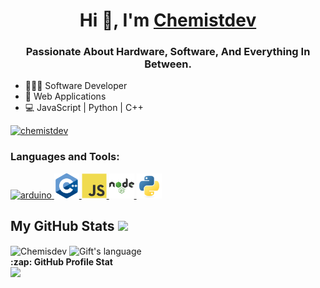 <h1 align="center">Hi 👋, I'm <a href="https://antonioarjona.dev" target="blank">
Chemistdev</a></h1>
<h3 align="center">Passionate About Hardware, Software, And Everything In Between.</h3>

- 👨🏼‍💻 Software Developer  
- 💚 Web Applications
- 💻 JavaScript | Python | C++

<p align="left"> <a href="https://twitter.com/chemistdev" target="blank"><img src="https://img.shields.io/twitter/follow/chemistdev?logo=twitter&style=for-the-badge" alt="chemistdev" /></a> </p>
<h3 align="left">Languages and Tools:</h3>
<p align="left"> <a href="https://www.arduino.cc/" target="_blank" rel="noreferrer"> <img src="https://cdn.worldvectorlogo.com/logos/arduino-1.svg" alt="arduino" width="40" height="40"/> </a> <a href="https://www.w3schools.com/cpp/" target="_blank" rel="noreferrer"> <img src="https://raw.githubusercontent.com/devicons/devicon/master/icons/cplusplus/cplusplus-original.svg" alt="cplusplus" width="40" height="40"/> </a> <a href="https://developer.mozilla.org/en-US/docs/Web/JavaScript" target="_blank" rel="noreferrer"> <img src="https://raw.githubusercontent.com/devicons/devicon/master/icons/javascript/javascript-original.svg" alt="javascript" width="40" height="40"/> </a> <a href="https://nodejs.org" target="_blank" rel="noreferrer"> <img src="https://raw.githubusercontent.com/devicons/devicon/master/icons/nodejs/nodejs-original-wordmark.svg" alt="nodejs" width="40" height="40"/> </a> <a href="https://www.python.org" target="_blank" rel="noreferrer"> <img src="https://raw.githubusercontent.com/devicons/devicon/master/icons/python/python-original.svg" alt="python" width="40" height="40"/> </a> </p>

<!-- GitHub section -->

 ##  My GitHub Stats <img src = "https://i.pinimg.com/originals/65/c4/f4/65c4f452571be1261e9c623f7da488ac.gif" width = 35px> 
 
 <div>
   <img align="center" src="https://github-readme-streak-stats.herokuapp.com/?user=twochemist" alt="Chemisdev" />
  <img align="center" src="https://github-readme-stats.vercel.app/api/top-langs?username=twochemist&langs_count=10&show_icons=true&locale=en&layout=compact&theme=light" alt="Gift's language" height="192px"  width="500px"/>
</div>

  <summary><b>:zap: GitHub Profile Stat</b></summary>
  <img src="https://github-readme-stats.anuraghazra1.vercel.app/api?username=twochenmist&show_icons=true" />


<!-- GitHub section: END -->
